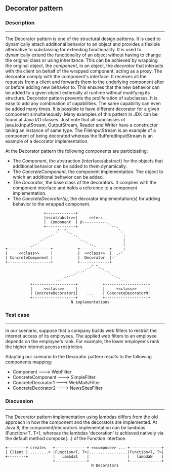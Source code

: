 ## Decorator pattern

### Description
----

The Decorator pattern is one of the structural design patterns. It is used to dynamically attach additional behavior
to an object and provides a flexible alternative to subclassing for extending functionality.
It is used to dynamically extend the functionality of an object without having to change the original class
or using inheritance. This can be achieved by wrapping the original object, the _component_, in an object,
the _decorator_ that interacts with the client on behalf of the wrapped component, acting as a proxy.
The decorator comply with the component's interface. It receives all the requests from a client and forwards them
to the underlying component after or before adding new behavior to. This ensures that the new behavior can be added
to a given object externally at runtime without modifying its structure.
Decorator pattern prevents the proliferation of subclasses. It is easy to add any combination of capabilities.
The same capability can even be added many times. It is possible to have different decorator for a given component simultaneously.
Many examples of this pattern in JDK can be found at Java I/O classes. Just note that all subclasses of java.io.InputStream,
OutputStream, Reader and Writer have a constructor taking an instance of same type. The FileInputStream is an example of
a component of being decorated whereas the BufferedInputStream is an example of a decorator implementation.

At the Decorator pattern the following components are participating:
* The _Component_, the abstraction (interface/abstract) for the objects that additional behavior can be added to them dynamically.
* The _ConcreteComponent_, the component implementation. The object to which an additional behavior can be added.
* The _Decorator_, the base class of the decorators. It complies with the component interface and holds a reference to a component implementation.
* The _ConcreteDecorator(s)_, the decorator implementation(s) for adding behavior to the wrapped component.

```
                 +-------------+
                 |<<int/abstr>>|     refers
                 |  Component  | @-----------.
                 +-------------+              `--.
                      .^  ^._                     `.
                  _.-'       `-.                    :
               .-'              `-._                |
           _.-'                     `-._            |
+-------------------+           +-------------+     ;
|     <<class>>     |           |  <<class>>  |  ,-'
| ConcreteComponent |           |  Decorator  |-'
+-------------------+           +-------------+
                                    _.^ ^._
                               _..-'       `-.
                          _..-'               `-._
                      ..-'                        `-._
           +-------------------+           +-------------------+
           |     <<class>>     |           |     <<class>>     |
           | ConcreteDecorator1|    ...    | ConcreteDecoratorN|
           +-------------------+           +-------------------+
                             N implementations
```

### Test case
----

In our scenario, suppose that a company builds web filters to restrict the internet access of its employees.
The applied web filters to an employee depends on the employee's rank. For example, the lower employee's rank
the higher internet access restriction.

Adapting our scenario to the Decorator pattern results to the following components mapping:
* Component            --->   WebFilter
* ConcreteComponent    --->   SimpleFilter
* ConcreteDecorator1   --->   WebMailsFilter
* ConcreteDecorator2   --->   NewsSitesFilter

### Discussion
----

The Decorator pattern implementation using lambdas differs from the old approach in how the component and the decorators
are implemented. At Java 8, the component/decorators implementation can be lambdas (Function<T, T>), whereas the
lambdas 'decoration' is achieved natively via the default method compose(...) of the Function interface.

```
+--------+ creates   +--------------+ <<compose>> ... +--------------+
| Client |.........> |Function<T, T>|.................|Function<T, T>|
+--------+           |   lambda1    |                 |   lambdaN    |
                     +--------------+                 +--------------+
                                      N Decorators
```
